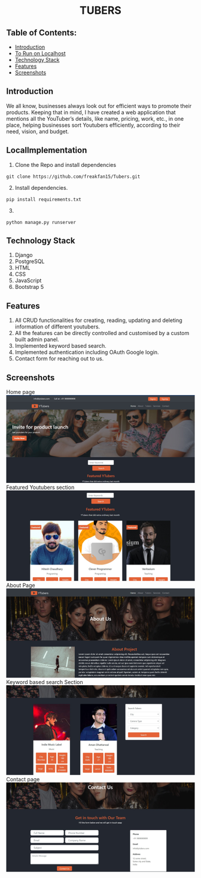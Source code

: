 <h1 align="center">TUBERS</h1>


## Table of Contents:
- [Introduction](#Introduction)
- [To Run on Localhost](#LocalImplementation)
- [Technology Stack](#Technology-Stack)
- [Features](#Features)
- [Screenshots](#Screenshots)

## Introduction
We all know, businesses always look out for efficient ways to promote their products. Keeping that in mind, I
have created a web application
that mentions all the YouTuber’s details, like name, pricing, work, etc., in one place,
helping businesses sort Youtubers efficiently, according to their need, vision, and
budget.

## LocalImplementation
1. Clone the Repo and install dependencies
```
git clone https://github.com/freakfan15/Tubers.git
```
2. Install dependencies.
```
pip install requirements.txt
```
3. 
```
python manage.py runserver
```


## Technology Stack
1) Django
2) PostgreSQL
3) HTML 
4) CSS
5) JavaScript
6) Bootstrap 5

## Features
1) All CRUD functionalities for creating, reading, updating and deleting information of different youtubers.
2) All the features can be directly controlled and customised by a custom built admin panel.
3) Implemented keyword based search.
4) Implemented authentication including OAuth Google login.
5) Contact form for reaching out to us.


## Screenshots
Home page
![](./images/home.jpg)
Featured Youtubers section
![](./images/featured.jpg)
About Page
![](./images/about.jpg)
Keyword based search Section
![](./images/search.jpg)
Contact page
![](./images/contact.jpg)
